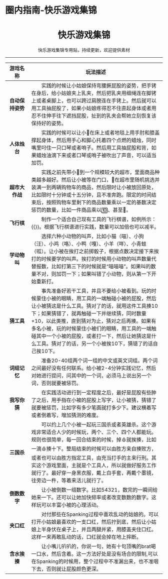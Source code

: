 # 圈内指南-快乐游戏集锦


# <center>快乐游戏集锦</center>

<center>快乐游戏集锦专用贴，持续更新，欢迎提供素材</center>

--------

<style>
table th:first-of-type {
    width: 15%;
}
table th:nth-of-type(2) {
    width: 85%;
}
</style>    

**游戏名称**|**玩法描述**
:-:|-
**自动保持姿势**|&emsp;&emsp;实践的时候让小姑娘保持弯腰撅屁股的姿势，把手铐在身后，给小姑娘夹上乳夹，然后把乳夹用细绳连在脚铐上或者桌脚上，也可以跨过肩膀连在手铐上。然后就可以用工具抽屁股了，如果小姑娘疼得忍不住直起身体或者用忍不住伸手往下遮挡屁股，扯到的乳夹会帮她立刻恢复该保持好的姿势。
**人体烛台**|&emsp;&emsp;实践的时候可以让小🐚在床上或者地毯上用手肘和膝盖撑起身体，然后用手心和脚心托着四个点燃的蜡烛，同时嘴里叼住一只口琴或者哨子。然后用工具抽屁股和背，如果蜡烛油滴下来或者口琴或哨子被吹出了声音，可以适当加罚。
**超市大作战**|&emsp;&emsp;实践之前先带小🐚到一个规模较大的超市，里面商品种类越多越好。然后让小被等在门口，🐷在超市里随机挑选并装满一到两辆购物车的商品，然后限时让小被放回原处，比如限时十分钟或十五分钟，且不准奔跑。限定的时间结束后，按照购物车里剩下的商品数量乘以一定的基数决定惩罚的数量，比如一件商品乘以🔟、甚至💯。
**飞行棋**|&emsp;&emsp;制作一个适合自己现有工具的飞行棋谱，如例所示：{{<link href="happyflight.pdf" content="点击查看" title= "快乐飞行棋">}}。根据飞行棋谱进行实践，数量可以加倍也可以减半。
**学动物叫**|&emsp;&emsp;选择六种小动物的叫声，比如小猫（喵）、小狗（汪）、小鸡（咯）、小鸭（嘎）、小羊（咩）、小青蛙（呱）。让小被在挨打之前掷骰子，根据点数决定接下来挨打的时候要学的叫声。挨打的时候用小动物的叫声数量代替报数，比如打第三下的时候就是“喵喵喵”。如果叫的数量不对，则加罚一下；如果叫错了小动物，则从第一下开始重新打。
**猜工具**|&emsp;&emsp;事先准备好若干工具，并且不要给小被看到。玩的时候蒙住小被的眼睛，用工具的一端触碰小被的屁股，然后让小被猜这是什么工具。猜对了的话，就用这件工具揍10下；如果猜错了，就再触碰一下并继续猜，同时数量+10，以此类推，直到猜对为止，猜对之后再揍。​​​如果有多名小被，玩的时候蒙住小被们的眼睛，用工具的一端触碰其中一个小被的屁股，或者打一下，然后让她猜这是什么工具。猜对了的话，另一个小被挨10下，猜错了的话自己挨10下。
**词组记忆**|&emsp;&emsp;准备20-40组两个词一组的中文或英文词组。两个词之间最好没有任何联系。给小被2-4分钟实践记忆，然后对她进行提问，问其中的一个词，必须马上说出另一个词，否则就要被惩罚。
**我写你猜**|&emsp;&emsp;在实践活动进行到一定程度之后，最好是屁股有些肿了之后，用手指在小被的屁股上写字，让小被猜，猜错了就要被惩罚，比如字有多少笔画就打多少下。建议横着写或者倒着写，增加猜测的难度。
**三国杀**|&emsp;&emsp;可以约上几个小被一起玩三国杀或者英雄杀。这个游戏非常适合人少的时候玩，两个、三个、四个人都能玩。规则也很简单，每一回合结束的时候，掉🩸就挨揍，比如一滴🩸揍十下。整局结束的时候可以由胜方亲自揍败方，或者也可以由胜方指定工具，由充当打手的主来行刑。其实这个游戏里面，主就是个工具人，所以就做好服务工作就行了。最好穿一身黑衣服，戴上白手套，再戴个墨镜，往旁边一杵，等着来活儿就行了。
**倒数数字**|&emsp;&emsp;让小被倒数一组数字。比如54321，数完的一瞬间给她来一下。还可以让她加快频率或者改变数数的数字。这样玩可以丰富小被的心理活动。
**夹口红**|&emsp;&emsp;对付那些在Spanking过程中喜欢乱动的姑娘的。可以打开小姑娘最喜欢的一支口红，然后拧到底，然后让小姑娘上半身伏在桌子上，并且两腿并紧，用膝盖夹住口红。这样一来再敢乱动的话，口红就会掉在地上摔断。
**含水挨揍**|&emsp;&emsp;让小嘴儿叭叭的，你说一句，她有十句顶嘴的brat喝一口水，然后含着。这一方法好处是没有场合的限制,可以在Spanking的时候用，整个过程中不准漏出来，也不准咽下去，否则就让屁股颜色更深。

